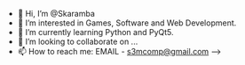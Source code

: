 - 👋 Hi, I’m @Skaramba
- 👀 I’m interested in Games, Software and Web Development.
- 🌱 I’m currently learning Python and PyQt5.
- 💞️ I’m looking to collaborate on ...
- 📫 How to reach me:
      EMAIL - s3mcomp@gmail.com -->

<!---
Skaramba/Skaramba is a ✨ special ✨ repository because its `README.md` (this file) appears on your GitHub profile.
You can click the Preview link to take a look at your changes.
--->

